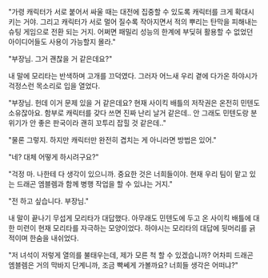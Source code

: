 "가령 캐릭터가 서로 붙어서 싸울 때는 대전에 집중할 수 있도록 캐릭터를 크게 확대시키는 거야. 그리고 캐릭터가 서로 멀어 질수록 작아지면서 적의 뿌리는 탄막을 피해내는 슈팅 게임으로 전환 되는 거지. 어쩌면 패밀리 성능의 한계에 부딪혀 활용할 수 없었던 아이디어들도 사용이 가능할지 몰라." 

"부장님. 그거 괜찮을 거 같은데요?" 

내 말에 모리타는 반색하며 고개를 끄덕였다. 그러자 어느새 우리 곁에 다가온 하야시가 걱정스런 목소리로 입을 열었다.

"부장님. 헌데 이거 문제 있을 거 같은데요? 현재 사이킥 배틀의 저작권은 온전히 민텐도 소유잖아요. 함부로 캐릭터를 갖다 쓰면 진짜 난리 날거 같은데.. 안 그래도 민텐도랑 분위기가 안 좋은 판국이라 괜히 꼬투리 잡힐 것 같은데.." 

"물론 그렇지. 하지만 캐릭터만 완전히 겹치는 게 아니라면 방법은 있어." 

"네? 대체 어떻게 하시려구요?" 

"걱정 마. 나한테 다 생각이 있으니까. 중요한 것은 너희들이야. 현재 우리 팀이 맡고 있는 드래곤 엠블렘과 함께 병행 작업을 할 수 있냐는 거지." 

"전 하고 싶습니다. 부장님." 

내 말이 끝나기 무섭게 모리타가 대답했다. 아무래도 민텐도에 두고 온 사이킥 배틀에 대한 미련이 현재 모리타를 자극하는 모양이었다.
하야시는 모리타의 대답에 뒷머리를 긁적이며 한숨을 내쉬었다.

"저 녀석이 저렇게 열의를 불태우는데, 제가 모른 척 할 수 있겠습니까? 어차피 드래곤 엠블렘은 거의 막바지 단계니까, 조금 빡쎄게 가볼까요? 너희들 생각은 어떠냐?" 